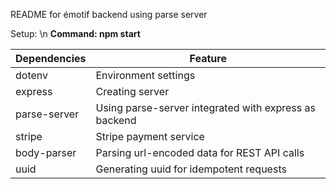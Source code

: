 README for émotif backend using parse server

Setup: \n
**Command: npm start**

Dependencies | Feature
------------ | -------
dotenv       | Environment settings
express      | Creating server
parse-server | Using parse-server integrated with express as backend
stripe       | Stripe payment service
body-parser  | Parsing url-encoded data for REST API calls
uuid         | Generating uuid for idempotent requests
